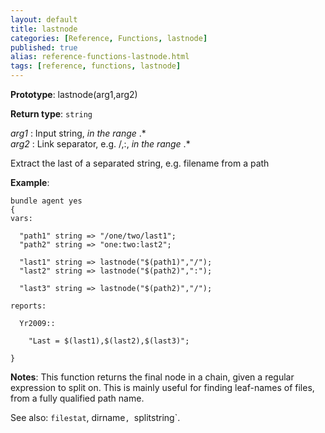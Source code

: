 ```yaml
---
layout: default
title: lastnode
categories: [Reference, Functions, lastnode]
published: true
alias: reference-functions-lastnode.html
tags: [reference, functions, lastnode]
---
```


**Prototype**: lastnode(arg1,arg2) 

**Return type**: `string`

 *arg1* : Input string, *in the range* .\*   
 *arg2* : Link separator, e.g. /,:, *in the range* .\*   

Extract the last of a separated string, e.g. filename from a path

**Example**:

```cf3
bundle agent yes
{
vars:

  "path1" string => "/one/two/last1";
  "path2" string => "one:two:last2";

  "last1" string => lastnode("$(path1)","/");
  "last2" string => lastnode("$(path2)",":");

  "last3" string => lastnode("$(path2)","/");

reports:

  Yr2009::

    "Last = $(last1),$(last2),$(last3)";

}
```

**Notes**:
This function returns the final node in a chain, given a regular
expression to split on. This is mainly useful for finding leaf-names of
files, from a fully qualified path name.

See also: `filestat`, dirname`, `splitstring`.
